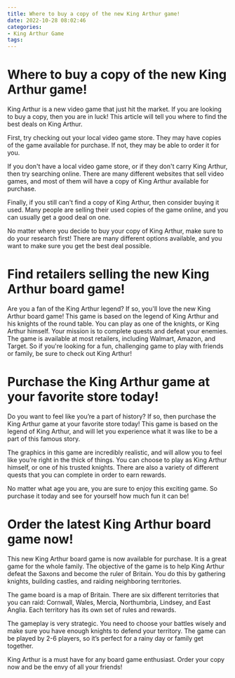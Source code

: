 ```yaml
---
title: Where to buy a copy of the new King Arthur game!
date: 2022-10-28 08:02:46
categories:
- King Arthur Game
tags:
---
```



#  Where to buy a copy of the new King Arthur game!

King Arthur is a new video game that just hit the market. If you are looking to buy a copy, then you are in luck! This article will tell you where to find the best deals on King Arthur.

First, try checking out your local video game store. They may have copies of the game available for purchase. If not, they may be able to order it for you.

If you don't have a local video game store, or if they don't carry King Arthur, then try searching online. There are many different websites that sell video games, and most of them will have a copy of King Arthur available for purchase.

Finally, if you still can't find a copy of King Arthur, then consider buying it used. Many people are selling their used copies of the game online, and you can usually get a good deal on one.

No matter where you decide to buy your copy of King Arthur, make sure to do your research first! There are many different options available, and you want to make sure you get the best deal possible.

#  Find retailers selling the new King Arthur board game!

Are you a fan of the King Arthur legend? If so, you'll love the new King Arthur board game! This game is based on the legend of King Arthur and his knights of the round table. You can play as one of the knights, or King Arthur himself. Your mission is to complete quests and defeat your enemies. The game is available at most retailers, including Walmart, Amazon, and Target. So if you're looking for a fun, challenging game to play with friends or family, be sure to check out King Arthur!

#  Purchase the King Arthur game at your favorite store today!

Do you want to feel like you’re a part of history? If so, then purchase the King Arthur game at your favorite store today! This game is based on the legend of King Arthur, and will let you experience what it was like to be a part of this famous story.

The graphics in this game are incredibly realistic, and will allow you to feel like you’re right in the thick of things. You can choose to play as King Arthur himself, or one of his trusted knights. There are also a variety of different quests that you can complete in order to earn rewards.

No matter what age you are, you are sure to enjoy this exciting game. So purchase it today and see for yourself how much fun it can be!

#  Order the latest King Arthur board game now!

This new King Arthur board game is now available for purchase. It is a great game for the whole family. The objective of the game is to help King Arthur defeat the Saxons and become the ruler of Britain. You do this by gathering knights, building castles, and raiding neighboring territories.

The game board is a map of Britain. There are six different territories that you can raid: Cornwall, Wales, Mercia, Northumbria, Lindsey, and East Anglia. Each territory has its own set of rules and rewards.

The gameplay is very strategic. You need to choose your battles wisely and make sure you have enough knights to defend your territory. The game can be played by 2-6 players, so it’s perfect for a rainy day or family get together.

King Arthur is a must have for any board game enthusiast. Order your copy now and be the envy of all your friends!